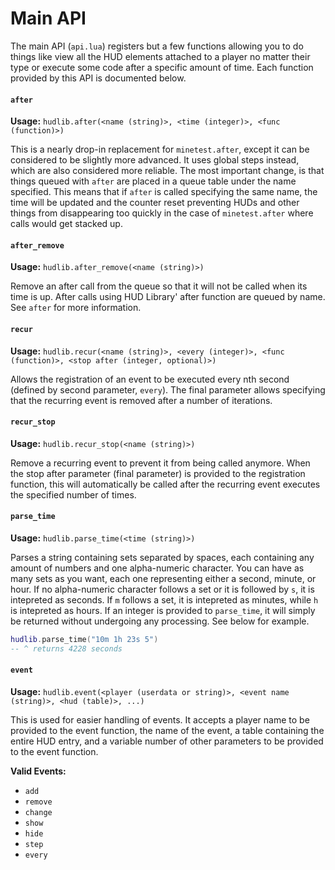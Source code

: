 # Main API
The main API (`api.lua`) registers but a few functions allowing you to do things like view all the HUD elements attached to a player no matter their type or execute some code after a specific amount of time. Each function provided by this API is documented below.

#### `after`
__Usage:__ `hudlib.after(<name (string)>, <time (integer)>, <func (function)>)`

This is a nearly drop-in replacement for `minetest.after`, except it can be considered to be slightly more advanced. It uses global steps instead, which are also considered more reliable. The most important change, is that things queued with `after` are placed in a queue table under the name specified. This means that if `after` is called specifying the same name, the time will be updated and the counter reset preventing HUDs and other things from disappearing too quickly in the case of `minetest.after` where calls would get stacked up.

#### `after_remove`
__Usage:__ `hudlib.after_remove(<name (string)>)`

Remove an after call from the queue so that it will not be called when its time is up. After calls using HUD Library' after function are queued by name. See `after` for more information.

#### `recur`
__Usage:__ `hudlib.recur(<name (string)>, <every (integer)>, <func (function)>, <stop after (integer, optional)>)`

Allows the registration of an event to be executed every nth second (defined by second parameter, `every`). The final parameter allows specifying that the recurring event is removed after a number of iterations.

#### `recur_stop`
__Usage:__ `hudlib.recur_stop(<name (string)>)`

Remove a recurring event to prevent it from being called anymore. When the stop after parameter (final parameter) is provided to the registration function, this will automatically be called after the recurring event executes the specified number of times.

#### `parse_time`
__Usage:__ `hudlib.parse_time(<time (string)>)`

Parses a string containing sets separated by spaces, each containing any amount of numbers and one alpha-numeric character. You can have as many sets as you want, each one representing either a second, minute, or hour. If no alpha-numeric character follows a set or it is followed by `s`, it is intepreted as seconds. If `m` follows a set, it is intepreted as minutes, while `h` is intepreted as hours. If an integer is provided to `parse_time`, it will simply be returned without undergoing any processing. See below for example.

```lua
hudlib.parse_time("10m 1h 23s 5")
-- ^ returns 4228 seconds
```

#### `event`
__Usage:__ `hudlib.event(<player (userdata or string)>, <event name (string)>, <hud (table)>, ...)`

This is used for easier handling of events. It accepts a player name to be provided to the event function, the name of the event, a table containing the entire HUD entry, and a variable number of other parameters to be provided to the event function.

__Valid Events:__
- `add`
- `remove`
- `change`
- `show`
- `hide`
- `step`
- `every`
